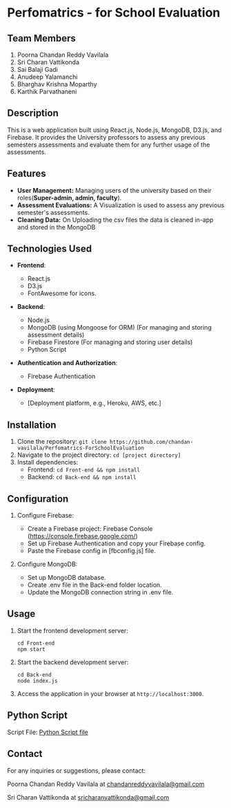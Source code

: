# Perfomatrics - for School Evaluation

## Team Members

1. Poorna Chandan Reddy Vavilala
2. Sri Charan Vattikonda
3. Sai Balaji Gadi 
4. Anudeep Yalamanchi
5. Bharghav Krishna Moparthy
6. Karthik Parvathaneni
## Description
This is a web application built using React.js, Node.js, MongoDB, D3.js, and Firebase. It provides the University professors to assess any previous semesters assessments and evaluate them for any further usage of the assessments.

## Features
- **User Management:** Managing users of the university based on their roles(**Super-admin, admin, faculty**).
- **Assessment Evaluations:** A Visualization is used to assess any previous semester's assessments.
- **Cleaning Data:** On Uploading the csv files the data is cleaned in-app and stored in the MongoDB

## Technologies Used
- **Frontend**:
  - React.js
  - D3.js
  - FontAwesome for icons.

- **Backend**:
  - Node.js
  - MongoDB (using Mongoose for ORM) (For managing and storing assessment details)
  - Firebase Firestore (For managing and storing user details)
  - Python Script

- **Authentication and Authorization**:
  - Firebase Authentication
  
- **Deployment**:
  - [Deployment platform, e.g., Heroku, AWS, etc.]

## Installation
1. Clone the repository: `git clone https://github.com/chandan-vavilala/Perfomatrics-ForSchoolEvaluation`
2. Navigate to the project directory: `cd [project directory]`
3. Install dependencies:
   - Frontend: `cd Front-end && npm install`
   - Backend: `cd Back-end && npm install`

## Configuration
1. Configure Firebase:
   - Create a Firebase project: Firebase Console (https://console.firebase.google.com/)
   - Set up Firebase Authentication and copy your Firebase config.
   - Paste the Firebase config in [fbconfig.js] file.

2. Configure MongoDB:
   - Set up MongoDB database.
   - Create .env file in the Back-end folder location.
   - Update the MongoDB connection string in .env file.

## Usage
1. Start the frontend development server:
   ```
   cd Front-end
   npm start
   ```

2. Start the backend development server:
   ```
   cd Back-end
   node index.js
   ```

3. Access the application in your browser at `http://localhost:3000`.

## Python Script 
Script File: [Python Script file](https://github.com/chandan-vavilala/Perfomatrics-ForSchoolEvaluation/blob/main/Back-end/cleanedDataScript.py)


## Contact
For any inquiries or suggestions, please contact:

Poorna Chandan Reddy Vavilala at chandanreddyvavilala@gmail.com

Sri Charan Vattikonda at sricharanvattikonda@gmail.com



